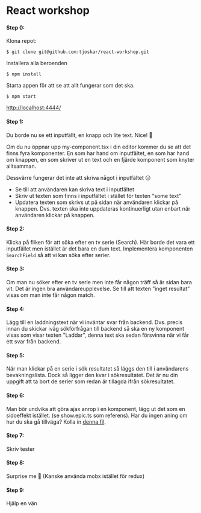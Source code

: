 # React workshop

#### Step 0:
Klona repot:

```
$ git clone git@github.com:tjoskar/react-workshop.git
```

Installera alla beroenden

```
$ npm install
```

Starta appen för att se att allt fungerar som det ska.

```
$ npm start
```

[http://localhost:4444/](http://localhost:4444/)

#### Step 1:

Du borde nu se ett inputfällt, en knapp och lite text. Nice! 🙌

Om du nu öppnar upp my-component.tsx i din editor kommer du se att det finns fyra komponenter. En som har hand om inputfältet, en som har hand om knappen, en som skriver ut en text och en fjärde komponent som knyter alltsamman.

Dessvärre fungerar det inte att skriva något i inputfältet 😔

- Se till att användaren kan skriva text i inputfältet
- Skriv ut texten som finns i inputfältet i stället för texten "some text"
- Updatera texten som skrivs ut på sidan när användaren klickar på knappen. Dvs. texten ska inte uppdateras kontinuerligt utan enbart när användaren klickar på knappen.


#### Step 2:

Klicka på fliken för att söka efter en tv serie (Search). Här borde det vara ett inputfället men istället är det bara en dum text. Implementera komponenten `SearchField` så att vi kan söka efter serier.

#### Step 3:

Om man nu söker efter en tv serie men inte får någon träff så är sidan bara vit. Det är ingen bra användareupplevelse. Se till att texten ”inget resultat” visas om man inte får någon match.

#### Step 4:

Lägg till en laddningstext när vi inväntar svar från backend. Dvs. precis innan du skickar iväg sökförfrågan till backend så ska en ny komponent visas som visar texten "Laddar", denna text ska sedan försvinna när vi får ett svar från backend.

#### Step 5:

När man klickar på en serie i sök resultatet så läggs den till i användarens bevakningslista. Dock så ligger den kvar i sökresultatet. Det är nu din uppgift att ta bort de serier som redan är tillagda ifrån sökresultatet.

#### Step 6:

Man bör undvika att göra ajax anrop i en komponent, lägg ut det som en sidoeffekt istället. (se show.epic.ts som referens). Har du ingen aning om hur du ska gå tillväga? Kolla in [denna fil](https://github.com/tjoskar/react-fp-workshop/blob/solution/src/store/search/search.epic.ts).

#### Step 7:

Skriv tester

#### Step 8:

Surprise me 🦄 (Kanske använda mobx istället för redux)

#### Step 9:

Hjälp en vän
